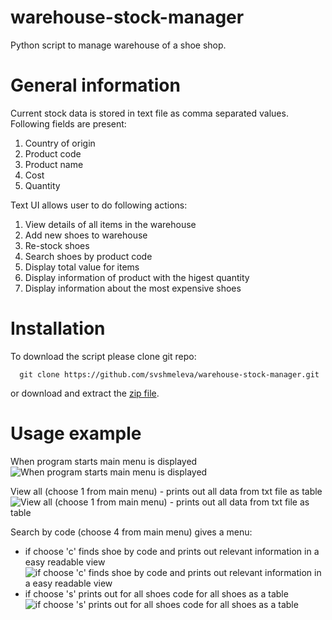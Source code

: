 # warehouse-stock-manager
Python script to manage warehouse of a shoe shop.

# General information

Current stock data is stored in text file as comma separated values. Following fields are present:
1. Country of origin
2. Product code
3. Product name
4. Cost
5. Quantity

Text UI allows user to do following actions:
1. View details of all items in the warehouse
2. Add new shoes to warehouse
3. Re-stock shoes
4. Search shoes by product code
5. Display total value for items
6. Display information of product with the higest quantity
7. Display information about the most expensive shoes

# Installation

To download the script please clone git repo:
```
  git clone https://github.com/svshmeleva/warehouse-stock-manager.git
```

or download and extract the [zip file](https://github.com/svshmeleva/warehouse-stock-manager/archive/refs/heads/main.zip).

# Usage example
When program starts main menu is displayed
![When program starts main menu is displayed](https://user-images.githubusercontent.com/120607373/219502002-f57e75ca-0f6c-4915-b9ff-508e7dca7c73.jpg)

View all (choose 1 from main menu) - prints out all data from txt file as table
![View all (choose 1 from main menu) - prints out all data from txt file as table](https://user-images.githubusercontent.com/120607373/219502096-679799f5-0158-4332-9af3-bb5ef4498880.jpg)

Search by code (choose 4 from main menu) gives a menu:
- if choose 'c' finds shoe by code and prints out relevant information in a easy readable view
![if choose 'c' finds shoe by code and prints out relevant information in a easy readable view](https://user-images.githubusercontent.com/120607373/219502983-1a4d7b1b-b3a3-4fc7-a8d7-b9344a70a16f.jpg)
- if choose 's' prints out for all shoes code for all shoes as a table
![if choose 's' prints out for all shoes code for all shoes as a table](https://user-images.githubusercontent.com/120607373/219504377-96b49729-f233-48ca-a823-d4c6756fc41c.jpg)


